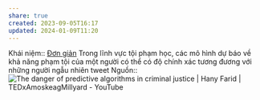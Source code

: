 ```yaml
---
share: true
created: 2023-09-05T16:17
updated: 2024-01-09T11:20
---
```

Khái niệm:: [Đơn giản](../../%CE%9E%20Kh%C3%A1i%20ni%E1%BB%87m/%C4%90%C6%A1n%20gi%E1%BA%A3n.md)
Trong lĩnh vực tội phạm học, các mô hình dự báo về khả năng phạm tội của một người có thể có độ chính xác tương đương với những người ngẫu nhiên tweet 
Nguồn:: ![The danger of predictive algorithms in criminal justice | Hany Farid | TEDxAmoskeagMillyard - YouTube](https://youtu.be/p-82YeUPQh0?si=kjFWnZRibR8zUnPI&t=760)